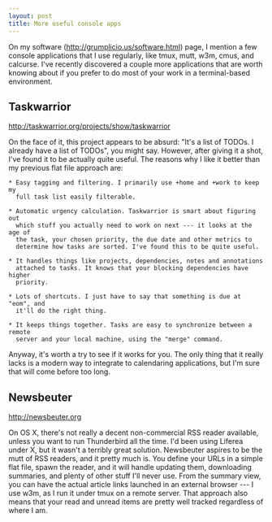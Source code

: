 ```yaml
---
layout: post
title: More useful console apps
---
```


On my software (<http://grumplicio.us/software.html>) page, I mention a few
console applications that I use regularly, like tmux, mutt, w3m, cmus, and
calcurse. I've recently discovered a couple more applications that are worth
knowing about if you prefer to do most of your work in a terminal-based
environment.

Taskwarrior
-----------

<http://taskwarrior.org/projects/show/taskwarrior>

On the face of it, this project appears to be absurd: "It's a list of TODOs. I
already have a list of TODOs", you might say. However, after giving it a shot,
I've found it to be actually quite useful. The reasons why I like it better
than my previous flat file approach are:

    * Easy tagging and filtering. I primarily use +home and +work to keep my
      full task list easily filterable.

    * Automatic urgency calculation. Taskwarrior is smart about figuring out
      which stuff you actually need to work on next --- it looks at the age of
      the task, your chosen priority, the due date and other metrics to
      determine how tasks are sorted. I've found this to be quite useful.

    * It handles things like projects, dependencies, notes and annotations
      attached to tasks. It knows that your blocking dependencies have higher
      priority.

    * Lots of shortcuts. I just have to say that something is due at "eom", and
      it'll do the right thing.

    * It keeps things together. Tasks are easy to synchronize between a remote
      server and your local machine, using the "merge" command. 

Anyway, it's worth a try to see if it works for you. The only thing that it
really lacks is a modern way to integrate to calendaring applications, but I'm
sure that will come before too long.


Newsbeuter
----------

<http://newsbeuter.org>

On OS X, there's not really a decent non-commercial RSS reader available,
unless you want to run Thunderbird all the time. I'd been using Liferea under
X, but it wasn't a terribly great solution. Newsbeuter aspires to be the mutt
of RSS readers, and it pretty much is. You define your URLs in a simple flat
file, spawn the reader, and it will handle updating them, downloading
summaries, and plenty of other stuff I'll never use. From the summary view, you
can have the actual article links launched in an external browser --- I use
w3m, as I run it under tmux on a remote server. That approach also means that
your read and unread items are pretty well tracked regardless of where I am. 

